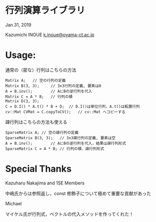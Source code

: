 # 行列演算ライブラリ

Jan.31, 2019

Kazumichi INOUE <k.inoue@oyama-ct.ac.jp>

# Usage:

通常の（密な）行列はこちらの方法
```
Matrix A;	// 空の行列の定義
Matrix B(3, 3); 	// 3x3行列の定義, 要素は0
A = B.inv(); 		// AにBの逆行列を代入
Matrix C = A * B;	// 行列の積
Matrix D(3, 3);
C = D.I() * A.t() * B + D; 	// D.I()は単位行列，A.t()は転置行列
cv::Mat CVMat = C.copyToCV(); 	// cv::Mat へコピーする
```

疎行列はこちらの方法も使える
```
SparseMatrix A;	// 空の疎行列の定義
SparseMatrix B(3, 3); 	// 3x3疎行列の定義, 要素は空
A = B.inv(); 		// AにBの逆行列を代入，結果は疎行列形式
SparseMatrix C = A * B;	// 行列の積．疎行列形式
```


# Special Thanks

Kazuharu Nakajima and 1SE Members

中嶋氏からは参照返し，const 修飾子について極めて重要な貢献があった

Michael

マイケル氏が行列式，ベクトルの代入メソッドを作ってくれた！
